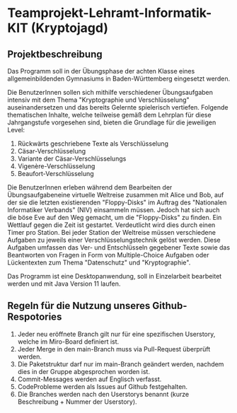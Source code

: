# Teamprojekt-Lehramt-Informatik-KIT (Kryptojagd)

## Projektbeschreibung

Das Programm soll in der &Uuml;bungsphase der achten Klasse eines allgemeinbildenden Gymnasiums in Baden-Württemberg eingesetzt werden. 

Die BenutzerInnen sollen sich mithilfe verschiedener Übungsaufgaben intensiv mit dem Thema "Kryptographie und Verschlüsselung" auseinandersetzen und das bereits Gelernte spielerisch vertiefen. 
Folgende thematischen Inhalte, welche teilweise gemäß dem Lehrplan für diese Jahrgangstufe vorgesehen sind, bieten die Grundlage für die jeweiligen Level:
  1. Rückwärts geschriebene Texte als Verschlüsselung
  2. Cäsar-Verschlüsselung
  3. Variante der Cäsar-Verschlüsselungs
  4. Vigenère-Verschlüsselung
  5. Beaufort-Verschlüsselung

Die  BenutzerInnen erleben während dem Bearbeiten der Übungsaufgabeneine virtuelle Weltreise zusammen mit Alice und Bob, auf der sie die letzten existierenden "Floppy-Disks" im Auftrag des "Nationalen Informatiker Verbands" (NIV) einsammeln müssen.
Jedoch hat sich auch die böse Eve auf den Weg gemacht, um die "Floppy-Disks" zu finden. Ein Wettlauf gegen die Zeit ist gestartet. 
Verdeutlicht wird dies durch einen Timer pro Station. 
Bei jeder Station der Weltreise müssen verschiedene Aufgaben zu jeweils einer Verschlüsselungstechnik gelöst werden. Diese Aufgaben umfassen das Ver- und Entschlüsseln gegebener Texte sowie das Beantworten von Fragen in Form von Multiple-Choice Aufgaben oder Lückentexten zum Thema "Datenschutz" und "Kryptographie".

Das Programm ist eine Desktopanwendung, soll in Einzelarbeit bearbeitet werden und mit Java Version 11 laufen.

## Regeln für die Nutzung unseres Github-Respotories

1. Jeder neu eröffnete Branch gilt nur für eine spezifischen Userstory, welche im Miro-Board definiert ist.
2. Jeder Merge in den main-Branch muss via Pull-Request überprüft werden.
3. Die Paketstruktur darf nur im main-Branch geändert werden, nachdem dies in der Gruppe abgesprochen worden ist.
4. Commit-Messages werden auf Englisch verfasst.
5. CodeProbleme werden als Issues auf Github festgehalten.
6. Die Branches werden nach den Userstorys benannt (kurze Beschreibung + Nummer der Userstory).
